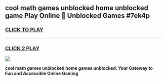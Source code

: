 
## cool math games unblocked home unblocked game Play Online 👋 Unblocked Games #7ek4p
<h3>
<a href="https://premium.freeplayer.one?title=cool_math_games_unblocked_home&ref=21F">CLICK TO PLAY</a></h3>
<hr>

<h3>
<a href="https://premium.freeplayer.one?title=cool_math_games_unblocked_home&ref=21F">CLICK 2 PLAY</a>
  
</h3>

<a href="https://premium.freeplayer.one?title=cool_math_games_unblocked_home&ref=21F/"><img src="https://clearcache.store/games.png"></a>


**cool math games unblocked home games unblocked: Your Gateway to Fun and Accessible Online Gaming**
